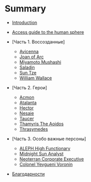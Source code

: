 # Summary

* [Introduction](README.md)
* [Access guide to the human sphere](access-guide-to-the-human-sphere.md)
* [Часть 1. Воссозданные]
    * [Avicenna](avicenna.md)
    * [Joan of Arc](joan_of_arc.md)
    * [Miyamoto Mushashi](miyamoto_musashi.md)
    * [Saladin](saladin.md)    
    * [Sun Tze](sun_tze.md)
    * [William Wallace](william_wallace.md)
* [Часть 2. Герои]
    * [Acmon](part2/acmon.md)
    * [Atalanta](part2/atalanta.md)
    * [Hector](part2/hector.md)
    * [Nesaie](part2/nesaie.md)
    * [Taucer](part2/taucer.md)
    * [Thamyris The Aoidos](part2/thamyris_the_aoidos.md)
    * [Thrasymedes](part2/thrasymedes.md)
* [Часть 3. Особо важные персоны]
    * [ALEPH High Functionary](hvt/aleph.md)
    * [Midnight Sun Analyst](hvt/nomads.md)
    * [Neoterran Corporate Executive](hvt/panoceania.md)
    * [Colonel Yevgueni Voronin](hvt/ariadna.md)
    
* [Благодарности](AUTHORS.md)


